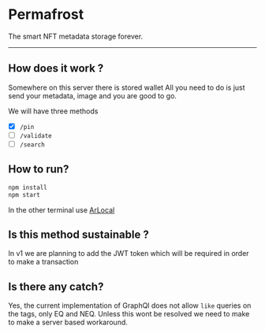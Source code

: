 # Permafrost

The smart NFT metadata storage forever.
________




## How does it work ?

Somewhere on this server there is stored wallet
All you need to do is just send your metadata, image and you are good to go.
 

We will have three methods 
 - [x] `/pin`
 - [ ] `/validate`
 - [ ] `/search`

## How to run? 

```bash
npm install
npm start
```
In the other terminal use 
[ArLocal](https://github.com/textury/arlocal)

## Is this method sustainable ? 

In v1 we are planning to add the JWT token which will be required in order to make a transaction

## Is there any catch? 

Yes, the current implementation of GraphQl does not allow `like` queries on the tags, only EQ and NEQ.
Unless this wont be resolved we need to make to make a server based workaround.
